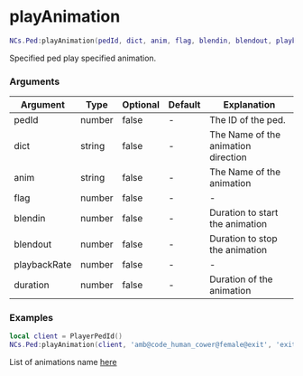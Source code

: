 # playAnimation

```lua
NCs.Ped:playAnimation(pedId, dict, anim, flag, blendin, blendout, playbackRate, duration)
```
Specified ped play specified animation.

### Arguments
| Argument     | Type   | Optional   | Default | Explanation                         |
|--------------|--------|------------|---------|-------------------------------------|
| pedId        | number | false      | -       | The ID of the ped.                  |
| dict         | string | false      | -       | The Name of the animation direction |
| anim         | string | false      | -       | The Name of the animation           |
| flag         | number | false      | -       | -                                   |
| blendin      | number | false      | -       | Duration to start the animation     |
| blendout     | number | false      | -       | Duration to stop the animation      |
| playbackRate | number | false      | -       | -                                   |
| duration     | number | false      | -       | Duration of the animation           |

### Examples
```lua
local client = PlayerPedId()
NCs.Ped:playAnimation(client, 'amb@code_human_cower@female@exit', 'exit', 1.0, 1.0, 1.0, 1.0, 1000)
```

List of animations name [here](https://alexguirre.github.io/animations-list/)